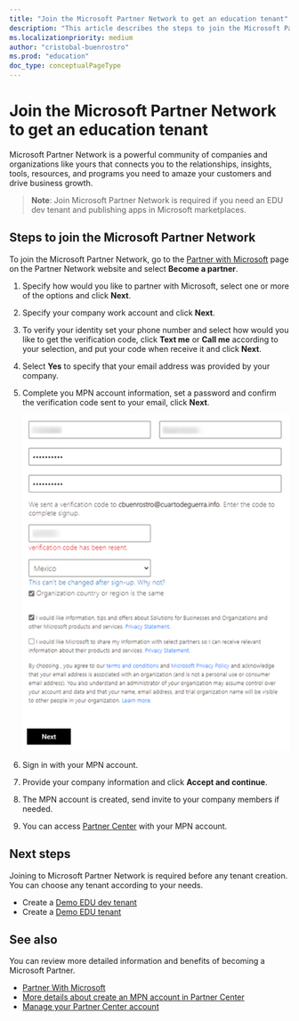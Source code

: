 ```yaml
---
title: "Join the Microsoft Partner Network to get an education tenant"
description: "This article describes the steps to join the Microsoft Partner Network."
ms.localizationpriority: medium
author: "cristobal-buenrostro"
ms.prod: "education"
doc_type: conceptualPageType
---
```


# Join the Microsoft Partner Network to get an education tenant

Microsoft Partner Network is a powerful community of companies and organizations like yours that connects you to the relationships, insights, tools, resources, and programs you need to amaze your customers and drive business growth.

> **Note**: Join Microsoft Partner Network is required if you need an EDU dev tenant and publishing apps in Microsoft marketplaces.

## Steps to join the Microsoft Partner Network

To join the Microsoft Partner Network, go to the [Partner with Microsoft](https://partner.microsoft.com/) page on the Partner Network website and select **Become a partner**.

1. Specify how would you like to partner with Microsoft, select one or more of the options and click **Next**.

2. Specify your company work account and click **Next**.

3. To verify your identity set your phone number and select how would you like to get the verification code, click **Text me** or **Call me** according to your selection, and put your code when receive it and click **Next**.

4. Select **Yes** to specify that your email address was provided by your company.

5. Complete you MPN account information, set a password and confirm the verification code sent to your email, click **Next**.

    ![MPN account information](./images/msgraph-onboarding/mpn-step5.png)

6. Sign in with your MPN account.

7. Provide your company information and click **Accept and continue**.

8. The MPN account is created, send invite to your company members if needed.

9. You can access [Partner Center](https://partner.microsoft.com/) with your MPN account.

## Next steps

Joining to Microsoft Partner Network is required before any tenant creation. You can choose any tenant according to your needs.

- Create a [Demo EDU dev tenant](/graph/msgraph-onboarding-devtenant)
- Create a [Demo EDU tenant](/graph/msgraph-onboarding-edutenant)

## See also

You can review more detailed information and benefits of becoming a Microsoft Partner.

- [Partner With Microsoft](https://docs.microsoft.com/partner-center/mpn-overview)
- [More details about create an MPN account in Partner Center](https://docs.microsoft.com/partner-center/mpn-create-a-partner-center-account)
- [Manage your Partner Center account](https://docs.microsoft.com/partner-center/partner-center-account-setup)

